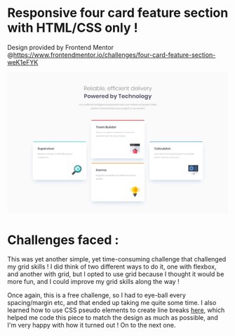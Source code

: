 # Responsive four card feature section with HTML/CSS only !

Design provided by Frontend Mentor @https://www.frontendmentor.io/challenges/four-card-feature-section-weK1eFYK

![DESIGN-IMG](design/desktop-design.jpg)

# Challenges faced :

This was yet another simple, yet time-consuming challenge that challenged my grid skills ! I did think of two different ways to do it, one with flexbox, and another with grid, but I opted to use grid because I thought it would be more fun, and I could improve my grid skills along the way ! 

Once again, this is a free challenge, so I had to eye-ball every spacing/margin etc, and that ended up taking me quite some time. I also learned how to use CSS pseudo elements to create line breaks [here](https://www.digitalocean.com/community/tutorials/css-line-break-content-property), which helped me code this piece to match the design as much as possible, and I'm very happy with how it turned out ! On to the next one. 

